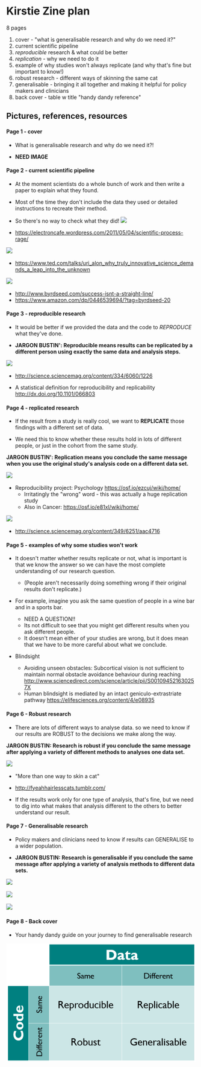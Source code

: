 # Kirstie Zine plan

8 pages

1. cover - "what is generalisable research and why do we need it?"
2. current scientific pipeline
3. *reproducible* research & what could be better
4. *replication* - why we need to do it
5. example of why studies won't always replicate (and why that's fine but important to know!)
6. robust research - different ways of skinning the same cat
7. generalisable - bringing it all together and making it helpful for policy makers and clinicians
8. back cover - table w title "handy dandy reference"

## Pictures, references, resources

#### Page 1 - cover

* What is generalisable research and why do we need it?!

* **NEED IMAGE**

#### Page 2 - current scientific pipeline

* At the moment scientists do a whole bunch of work and then write a paper to explain what they found.
* Most of the time they don't include the data they used or detailed instructions to recreate their method.
* So there's no way to check what they did!
![](https://electroncafe.files.wordpress.com/2011/05/sciencerage.png?w=840)

* https://electroncafe.wordpress.com/2011/05/04/scientific-process-rage/

![](http://tedconfblog.files.wordpress.com/2013/06/tg2013_051575_d41_6490.jpg?w=1109&h=738)

* https://www.ted.com/talks/uri_alon_why_truly_innovative_science_demands_a_leap_into_the_unknown

![](http://www.byrdseed.com/wp-content/uploads/success-straight.jpg)

* http://www.byrdseed.com/success-isnt-a-straight-line/
* https://www.amazon.com/dp/0446539694/?tag=byrdseed-20

#### Page 3 - reproducible research

* It would be better if we provided the data and the code to *REPRODUCE* what they've done.

* **JARGON BUSTIN': Reproducible means results can be replicated by a different person using exactly the same data and analysis steps.**

![](https://d2ufo47lrtsv5s.cloudfront.net/content/sci/334/6060/1226/F1.large.jpg?width=800&height=600&carousel=1)

* http://science.sciencemag.org/content/334/6060/1226

* A statistical definition for reproducibility and replicability http://dx.doi.org/10.1101/066803


#### Page 4 - replicated research

* If the result from a study is really cool, we want to **REPLICATE** those findings with a different set of data.

* We need this to know whether these results hold in lots of different people, or just in the cohort from the same study.

**JARGON BUSTIN': Replication means you conclude the same message when you use the original study's analysis code on a different data set.**

![](https://cos.io/static/img/icons/cos_logo.png)

* Reproducibility project: Psychology https://osf.io/ezcuj/wiki/home/
  * Irritatingly the "wrong" word - this was actually a huge replication study
  * Also in Cancer: https://osf.io/e81xl/wiki/home/

![](https://d2ufo47lrtsv5s.cloudfront.net/content/sci/349/6251/aac4716/F1.medium.gif)

* http://science.sciencemag.org/content/349/6251/aac4716

#### Page 5 - examples of why some studies won't work

* It doesn't matter whether results replicate or not, what is important is that we know the answer so we can have the most complete understanding of our research question.

  * (People aren't necessarily doing something wrong if their original results don't replicate.)

* For example, imagine you ask the same question of people in a wine bar and in a sports bar.
    * NEED A QUESTION!!
  * Its not difficult to see that you might get different results when you ask different people.
  * It doesn't mean either of your studies are wrong, but it does mean that we have to be more careful about what we conclude.

* Blindsight
  * Avoiding unseen obstacles: Subcortical vision is not sufficient to maintain normal obstacle avoidance behaviour during reaching  http://www.sciencedirect.com/science/article/pii/S001094521630257X
  * Human blindsight is mediated by an intact geniculo-extrastriate pathway https://elifesciences.org/content/4/e08935


#### Page 6 - Robust research

* There are lots of different ways to analyse data. so we need to know if our results are ROBUST to the decisions we make along the way.

**JARGON BUSTIN: Research is robust if you conclude the same message after applying a variety of different methods to analyses one data set.**

![](http://66.media.tumblr.com/10b5f95d4939553f07e1aaf6ae3934d6/tumblr_mnm35uRaJ21s3994lo1_1280.jpg)

* "More than one way to skin a cat"
* http://fyeahhairlesscats.tumblr.com/

* If the results work only for one type of analysis, that's fine, but we need to dig into what makes that analysis different to the others to better understand our result.

#### Page 7 - Generalisable research

* Policy makers and clinicians need to know if results can GENERALISE to a wider population.

* **JARGON BUSTIN: Research is generalisable if you conclude the same message after applying a variety of analysis methods to different data sets.**

![](https://s3.amazonaws.com/GBrief/uploads/article/preview_image/374/government-shutdown2.jpg)

![](http://www.ncpc.org.uk/sites/default/files/imagecache/content/HOP.jpg)

![](http://ichef-1.bbci.co.uk/news/660/media/images/82675000/jpg/_82675163_staff.jpg)

#### Page 8 - Back cover

* Your handy dandy guide on your journey to find generalisable research

![](../images/GeneralisableResearch.png)
